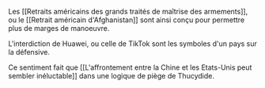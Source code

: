 Les [[Retraits américains des grands traités de maîtrise des armements]], ou le [[Retrait américain d'Afghanistan]] sont ainsi conçu pour permettre plus de marges de manoeuvre.

L'interdiction de Huawei, ou celle de TikTok sont les symboles d'un pays sur la défensive.

Ce sentiment fait que [[L'affrontement entre la Chine et les Etats-Unis peut sembler inéluctable]] dans une logique de piège de Thucydide.